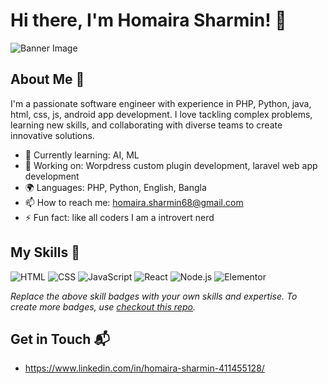 # Hi there, I'm Homaira Sharmin! 👋

![Banner Image](your_banner_image_url_here)

## About Me 🚀

I'm a passionate software engineer with experience in PHP, Python, java, html, css, js, android app development. I love tackling complex problems, learning new skills, and collaborating with diverse teams to create innovative solutions.

- 🌱 Currently learning: AI, ML
- 🔭 Working on: Worpdress custom plugin development, laravel web app development
- 🌍 Languages: PHP, Python, English, Bangla
- 📫 How to reach me: homaira.sharmin68@gmail.com
- ⚡ Fun fact: like all coders I am a introvert nerd

## My Skills 🧠

![HTML](https://img.shields.io/badge/-HTML-E34F26?style=flat-square&logo=html5&logoColor=white)
![CSS](https://img.shields.io/badge/-CSS-1572B6?style=flat-square&logo=css3&logoColor=white)
![JavaScript](https://img.shields.io/badge/-JavaScript-F7DF1E?style=flat-square&logo=javascript&logoColor=black)
![React](https://img.shields.io/badge/-React-61DAFB?style=flat-square&logo=react&logoColor=black)
![Node.js](https://img.shields.io/badge/-Node.js-339933?style=flat-square&logo=node.js&logoColor=white)
![Elementor](https://img.shields.io/badge/Elementor-92003B?style=for-the-badge&logo=elementor&logoColor=white)

*Replace the above skill badges with your own skills and expertise. To create more badges, use [checkout this repo](https://github.com/alexandresanlim/Badges4-README.md-Profile).*


## Get in Touch 📬

- https://www.linkedin.com/in/homaira-sharmin-411455128/


